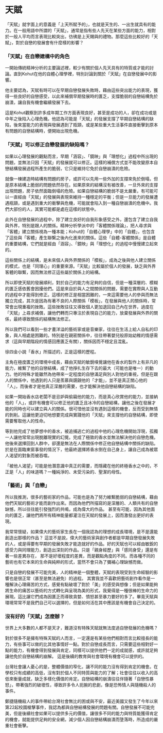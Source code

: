 # 天賦

「天賦」就字面上的意義是「上天所賦予的」，也就是天生的、一出生就具有的能力。在一般用語中所謂的「天賦」，通常是指有些人先天在某些方面的能力，相對於一般人平均而言表現比較突出，彷彿是上天賜與的禮物。那麼這些比較好的「天賦」，對於自戀的發展會有什麼樣的影響？

### 「天賦」在自戀建構中的角色

一開始傳統精神分析的主要論述裡，較少有關於個人先天具有的特質或才能的討論。直到Kohut在他的自體心理學裡，特別討論到關於「天賦」在自戀發展中的影響。

他主要認為，天賦有時可以在早期自戀發展失敗時，藉由這些突出能力的表現，獲得一些良好的自戀感受，以此來補償早期發展時的匱乏，支撐脆弱的自戀結構免於崩潰，讓自我有機會繼續發展下去。

這是Kohut觀察到許多成年期工作方面表現良好，甚至是成功的人，卻在成功或是中年之後陷入心理危機。他認為可能是「天賦」的發展支撐了早期自戀結構的缺陷，後來當能力的表現與發展遇到了瓶頸，或是某些重大生活事件直接衝擊到原本有問題的自戀結構時，便開始出現危機。

### 「天賦」可以修正自戀發展的缺陷嗎？

如果以心理發展的觀點而言，早期「涵容」、「鏡映」與「理想化」過程中所出現的問題，並無法只因「天賦」的發展就可以修正。這樣的補償方式並不能改變原本自戀結構發展過程所產生的脆弱，它只是維持它免於自戀崩潰的危險。

就像一棟建造時結構有問題的房子，或許可以先用一些外加的支撐來免於倒塌，但是原本結構上脆弱的問題依然存在。如果原來的結構沒有被改善，一旦外來的支撐出現問題，房子依然面臨倒塌的危險。如果自戀結構的脆弱不是太嚴重，有可能可以一直經由「天賦」的發展與表現來維持一種穩定的平衡；但是一旦能力的發展遭遇瓶頸，或是遇到重大的衝擊與危機，可能就會陷入到一種自戀崩潰的危機中。我們大部份的人，其實可能都是處在這樣的狀態中。

此外在自戀發展的過程中，除了建立良好的自我形象感受之外，還包含了建立自我與外界，特別是跟人的關係。精神分析學派中的「客體關係理論」，把人尋求與「客體」建立關係視為一種本能；Kohut的「自體心理學」中的「自體」，也包含了這些與「客體」產生聯繫之後內化進來的關係。這些「自體-客體關係」是自體的重要結構，它們就是經由「涵容」、「鏡映」與「理想化」的過程中慢慢建立起來的。

這些關係上的結構，是未來個人與外界關係的「模板」，成為之後與他人建立關係的模式，也是「同理心」的重要來源。「天賦」比較屬於個人的發展，缺乏與外界客體的聯繫，因而無法修正這些屬於關係上的結構。

所以即使天賦的發展順利，對於自己的能力有足夠的自信，但是一種深層的、模糊的匱乏感依舊會困擾他們。這是來自於與人之間關係的問題，需要在實際與人互動的過程中才能得到修正。這樣的修正是相當困難的，一來這需要他人的參與而無法獨立完成，其次是因為有著不良的人際關係「模板」，在發展與他人的關係時，常常會出現重複的挫敗。這些挫敗往往又導致個人更加退回自己內在世界，過度在「天賦」上尋求補償，讓他們轉而只專注於表現自己的能力，放棄發展與外界的關係，最終導致關係的結構無法修正。

所以我們可以看到一些才畫洋溢的藝術家或是音樂家，往往在生活上給人自私的印象，與人相處是困難的。特別是在親密關係中，往往帶著嬰兒般原始幼稚的情感需求（這與早期階段的情感回應匱乏有關），關係因而不穩定且混亂。

徐四金小說「香水」所描述的，正是這樣的歷程。

主角在極度匱乏的環境中成長，藉由天賦的敏銳嗅覺讓他在香水的製作上有非凡的能力，維繫了他的自戀結構，成了他掙扎生存下去的最大（可能也是唯一）的動力。他的特殊才能雖然為他帶來一定程度的自戀滿足與別人對他的重視，但是在跟人的關係中，他遇到的人只是羨慕與覬覦他的「才能」，並不是真正關心他的「人」，而後者才是他真正深層的需要，也才能解決他自戀結構的缺陷。

如果一開始香水店老闆不是忌妒與偷竊他的能力，而是真心欣賞他的能力，並接納他的「人」，或許有機會可以修正他的匱乏且冰冷的自戀結構，讓他之後在發展才能的同時也可以建立與人的關係。很可惜他並沒有遇到這樣的機會，反而受到無情的剝削。這讓他更迫切地想要完成與實踐他的「天賦」來支撐他的自戀結構，即使需要奪取他人的性命。

等到他完成了他夢想中的香水，被追捕逃亡的過程中他的心理危機開始浮現，孤獨一人讓他常常出現脫離現實的幻覺。完成了極致的香水並無法解決他的自戀危機。 他後來選擇回到人群中，卻還是無法在人際關係中修正他自戀結構中關係的缺陷。於是在面臨東窗事發的情況下，他最終選擇將香水倒在自己身上，讓自己成為被眾人渴望的對象而被吞噬。

「被他人渴望」可能是他潛意識中真正的需要，而隱藏在他的終極香水之中的，不正是「人」的味道嗎？一種純淨的、未受污染的、聖潔的母性。

### 「藝術」與「自戀」

所以我推測，很多的藝術家的作品，可能也是為了努力維繫脆弱的自戀結構，藉由他們天賦的藝術才能而創作出來。而因為他們所描寫的是深層的、人類共有的自戀缺憾，所以往往能引發強烈的共鳴，成為偉大的作品。 甚至有可能，因為其他面向的匱乏，讓他們將所有精神能量都灌注在天賦的發展上，因而激發出更好的表現。

我常常懷疑，如果偉大的藝術家生長在一個我認為的理想的成長環境，是不是還能創造出那樣的作品？ 這並不是說，偉大的藝術家與創作者都是早期自戀發展失敗的人，或是得要有早期的發展失敗才能造就好的作品。好的天賦也可以經由敏銳的感受力與同理能力，創造出深刻的作品。只是「親身經歷」與「感同身受」還是有著一些差異存在， 那不是好壞程度的差異，而是觀點角度的不同。而各種不同的藝術也有它本來的生命與純粹的形式，當然不會只為了彌補心理缺憾而做。

只是自戀的發展不可能完美，人的精神是一個整體，天賦的表現受到生命經驗的影響也是很正常（甚至是無法避免）的過程。 其實我並不喜歡把藝術創作看作是一種解決心理痛苦的方式，感覺有點破壞了對於「美」的感受與想像；但是如果能夠將生命的痛苦以藝術的方式轉化與呈現為美的形式，我覺得是一種很棒的生命力的展現。這比讓它們成為因匱乏而導致貪婪、憤怒甚至暴力要好的多了。畢竟天賦與環境常常不是我們自己可以選擇的，但是如何活在其中應該是有機會自己決定的。

### 沒有好的「天賦」怎麼辦？

世界上大多數的人都不是天才，難道沒有特殊天賦就無法度過自戀發展的危機嗎？

對於很多不是擁有特殊天賦的人而言，一定還是有某些他們相對而言比較擅長的能力，有些事可以做的比其他事情好一點。對於自戀成長而言，只需要這些相對好一點的能力，有機會得到發展與肯定，同樣可以提供他們一定的成就感，或許就足夠讓他免於自戀結構的崩解。 這是後續的教育與社會環境有機會可以提供的。

台灣社會讓人憂心的是，整體價值的窄化，讓不同的能力沒有得到肯定的機會。在學校只有成績的高低，沒有對於個人不同特質與能力的了解；社會往往以收入的高低來衡量成就，缺乏多樣化價值的肯定。自戀結構的崩潰往往伴隨著「自戀性暴怒」，帶著強烈的破壞性，導致許多令人扼腕的悲劇，像是恐怖情人與隨機殺人的事件。

鄭捷隨機殺人的事件帶給台灣社會無比的困或與不安，最近美國又發生了今年以來第22起校園槍擊事件，我認為都與自戀結構發展的問題有關。自戀發展不可能完美，但是後續社會如果可以提供多元的價值，讓很多不同的能力與特質能獲得肯定的機會，就能提供足夠的安全網，減少個人因自戀結構崩潰而墬落時，所造成的嚴重社會衝擊。

